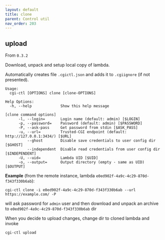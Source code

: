 ```yaml
---
layout: default
title: clone
parent: Control util
nav_order: 203
---
```

## upload

From `0.3.2`

Download, unpack and setup local copy of lambda.

Automatically creates file `.cgictl.json` and adds it to `.cgiignore` (if not presented).

```
Usage:
  cgi-ctl [OPTIONS] clone [clone-OPTIONS]

Help Options:
  -h, --help             Show this help message

[clone command options]
      -l, --login=       Login name (default: admin) [$LOGIN]
      -p, --password=    Password (default: admin) [$PASSWORD]
      -P, --ask-pass     Get password from stdin [$ASK_PASS]
      -u, --url=         Trusted-CGI endpoint (default: http://127.0.0.1:3434/) [$URL]
          --ghost        Disable save credentials to user config dir [$GHOST]
          --independent  Disable read credentials from user config dir [$INDEPENDENT]
      -U, --uid=         Lambda UID [$UID]
      -o, --output=      Output directory (empty - same as UID) [$OUTPUT]
```


**Example** (from the remote instance, lambda `e0ed902f-4a9c-4c29-870d-f343f330b6ab`):

```
cgi-ctl clone -i e0ed902f-4a9c-4c29-870d-f343f330b6ab --url https://example.com/ -P
```

will ask password for `admin` user and then download and unpack an archive to `e0ed902f-4a9c-4c29-870d-f343f330b6ab` dir

When you decide to upload changes, change dir to cloned lambda and invoke

```
cgi-ctl upload
```